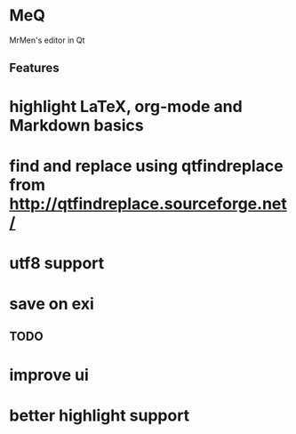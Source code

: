 MeQ
===

MrMen's editor in Qt

Features
--------
# highlight LaTeX, org-mode and Markdown basics
# find and replace using qtfindreplace from http://qtfindreplace.sourceforge.net/
# utf8 support
# save on exi

TODO 
----
# improve ui
# better highlight support
